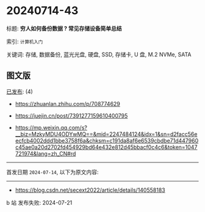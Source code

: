 # 20240714-43

标题:
**穷人如何备份数据 ? 常见存储设备简单总结**

索引: `计算机入门`

关键词: 存储, 数据备份, 蓝光光盘, 硬盘, SSD, 存储卡, U 盘, M.2 NVMe, SATA


## 图文版

[已发布](./a.md): (4)

+ <https://zhuanlan.zhihu.com/p/708774629>

+ <https://juejin.cn/post/7391277159610400795>

+ <https://mp.weixin.qq.com/s?__biz=MzkyMDU4ODYwMQ==&mid=2247484124&idx=1&sn=d2facc56eecfcb4002ddd1bbe3758f6a&chksm=c191da8af6e6539cbdbe71d447960c45ae0a20d2702fd454929bd64e432e812d45bbacf0c4c6&token=1047721974&lang=zh_CN#rd>

----

首发日期 `2024-07-14`, 以下为原文内容:

----

+ <https://blog.csdn.net/secext2022/article/details/140558183>

b 站 发布失败: 2024-07-21
